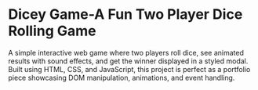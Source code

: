 # Dicey Game-A Fun Two Player Dice Rolling Game
A simple interactive web game where two players roll dice, see animated results with sound effects, and get the winner displayed in a styled modal. Built using HTML, CSS, and JavaScript, this project is perfect as a portfolio piece showcasing DOM manipulation, animations, and event handling.
